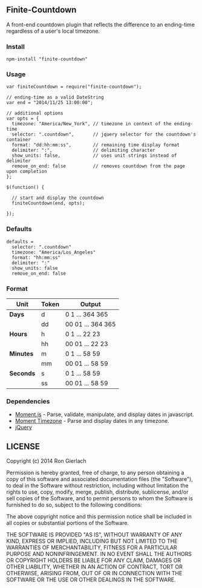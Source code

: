 ## Finite-Countdown

A front-end countdown plugin that reflects the difference to an ending-time regardless of a user's local timezone.

### Install

```
npm-install "finite-countdown"
```

### Usage

```
var finiteCountdown = require("finite-countdown");

// ending-time as a valid DateString
var end = "2014/11/25 13:00:00";

// additional options
var opts = {
  timezone: "America/New_York", // timezone in context of the ending-time
  selector: ".countdown",       // jquery selector for the countdown's container
  format: "dd:hh:mm:ss",        // remaining time display format
  delimiter: ":",               // delimiting character
  show_units: false,            // uses unit strings instead of delimiter
  remove_on_end: false          // removes countdown from the page upon completion
};

$(function() {

  // start and display the countdown
  finiteCountdown(end, opts);

});

```

### Defaults

```
defaults =
  selector: ".countdown"
  timezone: "America/Los_Angeles"
  format: "hh:mm:ss"
  delimiter: ":"
  show_units: false
  remove_on_end: false
```

### Format

| Unit | Token | Output |
| ---- | ----- | ------ |
| **Days** | d | 0 1 ... 364 365  |
|      | dd    | 00 01 ... 364 365 |  
| **Hours** | h | 0 1 ... 22 23 |
|      | hh    | 00 01 ... 22 23 |
| **Minutes** | m | 0 1 ... 58 59 |
|      | mm    | 00 01 ... 58 59 |
| **Seconds** | s | 0 1 ... 58 59 |
|      | ss    | 00 01 ... 58 59 |

### Dependencies

- [Moment.js](http://momentjs.com/) - Parse, validate, manipulate, and display dates in javascript.
- [Moment Timezone](http://momentjs.com/timezone/) - Parse and display dates in any timezone.
- [jQuery](http://jquery.com/)

## LICENSE

Copyright (c) 2014 Ron Gierlach

Permission is hereby granted, free of charge, to any person obtaining a copy
of this software and associated documentation files (the "Software"), to deal
in the Software without restriction, including without limitation the rights
to use, copy, modify, merge, publish, distribute, sublicense, and/or sell
copies of the Software, and to permit persons to whom the Software is
furnished to do so, subject to the following conditions:

The above copyright notice and this permission notice shall be included in all
copies or substantial portions of the Software.

THE SOFTWARE IS PROVIDED "AS IS", WITHOUT WARRANTY OF ANY KIND, EXPRESS OR
IMPLIED, INCLUDING BUT NOT LIMITED TO THE WARRANTIES OF MERCHANTABILITY,
FITNESS FOR A PARTICULAR PURPOSE AND NONINFRINGEMENT. IN NO EVENT SHALL THE
AUTHORS OR COPYRIGHT HOLDERS BE LIABLE FOR ANY CLAIM, DAMAGES OR OTHER
LIABILITY, WHETHER IN AN ACTION OF CONTRACT, TORT OR OTHERWISE, ARISING FROM,
OUT OF OR IN CONNECTION WITH THE SOFTWARE OR THE USE OR OTHER DEALINGS IN THE
SOFTWARE.
